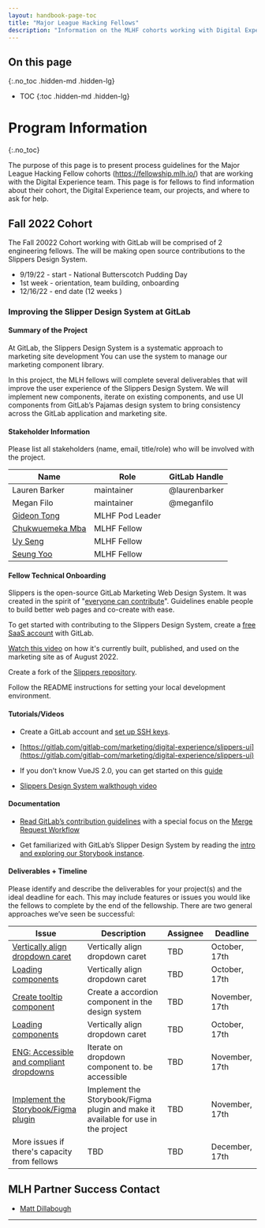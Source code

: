 ```yaml
---
layout: handbook-page-toc
title: "Major League Hacking Fellows"
description: "Information on the MLHF cohorts working with Digital Experience."
---
```


## On this page
{:.no_toc .hidden-md .hidden-lg}

- TOC
{:toc .hidden-md .hidden-lg}

# Program Information
{:.no_toc}

The purpose of this page is to present process guidelines for the Major League Hacking Fellow cohorts (https://fellowship.mlh.io/) that are working with the Digital Experience team. This page is for fellows to find information about their cohort, the Digital Experience team, our projects, and where to ask for help. 

## Fall 2022 Cohort 

The Fall 20022 Cohort working with GitLab will be comprised of 2 engineering fellows. The will be making open source contributions to the Slippers Design System. 

- 9/19/22 - start - National Butterscotch Pudding Day
- 1st week - orientation, team building, onboarding 
- 12/16/22 - end date (12 weeks ) 

### Improving the Slipper Design System at GitLab

#### Summary of the Project

At GitLab, the Slippers Design System is a systematic approach to marketing site development  You can use the system to manage our marketing component library.

In this project, the MLH fellows will complete several deliverables that will improve the user experience of the Slippers Design System. We will implement new components, iterate on existing components, and use UI components from GitLab’s Pajamas design system to bring consistency across the GitLab application and marketing site.
  
#### Stakeholder Information

Please list all stakeholders (name, email, title/role) who will be involved with the project.

| Name      | Role | GitLab Handle |
| ----------- | ----------- | ----------- |
| Lauren Barker| maintainer | @laurenbarker |
| Megan Filo | maintainer | @meganfilo |
| [Gideon Tong](https://www.linkedin.com/in/gideontong/)| MLHF Pod Leader |  |
| [Chukwuemeka Mba](http://linkedin.com/in/emekamba)| MLHF Fellow | |
| [Uy Seng](http://linkedin.com/in/uy-seng-704843196)| MLHF Fellow | |
| [Seung Yoo](http://linkedin.com/in/seungmin-yoo-01376932)| MLHF Fellow | |

#### Fellow Technical Onboarding

Slippers is the open-source GitLab Marketing Web Design System. It was created in the spirit of "[everyone can contribute](https://about.gitlab.com/company/mission/#mission)". Guidelines enable people to build better web pages and co-create with ease. 

To get started with contributing to the Slippers Design System, create a [free SaaS account](https://about.gitlab.com/pricing/) with GitLab. 

[Watch this video](https://youtu.be/dphm0TlAqIk) on how it's currently built, published, and used on the marketing site as of August 2022.

Create a fork of the [Slippers repository](https://gitlab.com/gitlab-com/marketing/digital-experience/slippers-ui). 

Follow the README instructions for setting your local development environment.

#### Tutorials/Videos

-   Create a GitLab account and [set up SSH keys](https://docs.gitlab.com/ee/user/ssh.html).
    
-   [https://gitlab.com/gitlab-com/marketing/digital-experience/slippers-ui](https://gitlab.com/gitlab-com/marketing/digital-experience/slippers-ui)
    
-   If you don’t know VueJS 2.0, you can get started on this [guide](https://v2.vuejs.org/v2/guide/)
    
-   [Slippers Design System walkthough video](https://youtu.be/dphm0TlAqIk)

#### Documentation

-   [Read GitLab’s contribution guidelines](https://docs.gitlab.com/ee/development/contributing/index.html) with a special focus on the [Merge Request Workflow](https://docs.gitlab.com/ee/development/contributing/merge_request_workflow.html)
    
-   Get familiarized with GitLab’s Slipper Design System by reading the [intro and exploring our Storybook instance](https://gitlab-com.gitlab.io/marketing/digital-experience/slippers-ui/?path=/story/intro--page).   

#### Deliverables + Timeline

Please identify and describe the deliverables for your project(s) and the ideal deadline for each. This may include features or issues you would like the fellows to complete by the end of the fellowship. There are two general approaches we’ve seen be successful:

| **Issue**      | **Description** | **Assignee** | **Deadline** |
| ----------- | ----------- | ----------- | ----------- |
| [Vertically align dropdown caret](https://gitlab.com/gitlab-com/marketing/digital-experience/slippers-ui/-/issues/194)| Vertically align dropdown caret |  TBD | October, 17th |
| [Loading components](https://gitlab.com/gitlab-com/marketing/digital-experience/slippers-ui/-/issues/204)| Vertically align dropdown caret |  TBD | October, 17th |
| [Create tooltip component](https://gitlab.com/gitlab-com/marketing/digital-experience/slippers-ui/-/issues/205)| Create a accordion component in the design system |  TBD | November, 17th |
| [Loading components](https://gitlab.com/gitlab-com/marketing/digital-experience/slippers-ui/-/issues/204)| Vertically align dropdown caret |  TBD | October, 17th |
| [ENG: Accessible and compliant dropdowns](https://gitlab.com/gitlab-com/marketing/digital-experience/slippers-ui/-/issues/132)| Iterate on dropdown component to. be accessible |  TBD | November, 17th |
| [Implement the Storybook/Figma plugin](https://gitlab.com/gitlab-com/marketing/digital-experience/slippers-ui/-/issues/168)| Implement the Storybook/Figma plugin and make it available for use in the project |  TBD | November, 17th |
| More issues if there's capacity from fellows|  TBD | TBD |  December, 17th |

## MLH Partner Success Contact

-   [Matt Dillabough](mailto:matt.dillabough@majorleaguehacking.com)
    
---
